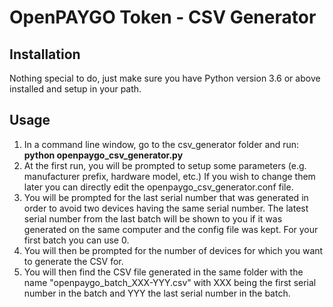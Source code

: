 # OpenPAYGO Token - CSV Generator

## Installation

Nothing special to do, just make sure you have Python version 3.6 or above installed and setup in your path. 

## Usage

1. In a command line window, go to the csv_generator folder and run: **python openpaygo_csv_generator.py**
2. At the first run, you will be prompted to setup some parameters (e.g. manufacturer prefix, hardware model, etc.) 
If you wish to change them later you can directly edit the openpaygo_csv_generator.conf file. 
3. You will be prompted for the last serial number that was generated in order to avoid two devices having the same serial number. 
The latest serial number from the last batch will be shown to you if it was generated on the same computer and the config file was kept. 
For your first batch you can use 0.  
4. You will then be prompted for the number of devices for which you want to generate the CSV for.
5. You will then find the CSV file generated in the same folder with the name "openpaygo_batch_XXX-YYY.csv" 
with XXX being the first serial number in the batch and YYY the last serial number in the batch. 
